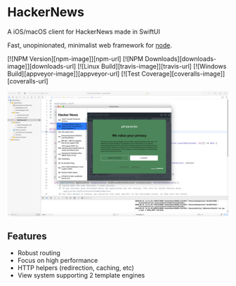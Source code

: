 # HackerNews

A iOS/macOS client for HackerNews made in SwiftUI


  Fast, unopinionated, minimalist web framework for [node](http://nodejs.org).

  [![NPM Version][npm-image]][npm-url]
  [![NPM Downloads][downloads-image]][downloads-url]
  [![Linux Build][travis-image]][travis-url]
  [![Windows Build][appveyor-image]][appveyor-url]
  [![Test Coverage][coveralls-image]][coveralls-url]

![](Documentation/preview.png)

## Features

  * Robust routing
  * Focus on high performance
  * HTTP helpers (redirection, caching, etc)
  * View system supporting 2 template engines
